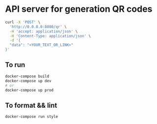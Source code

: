 # API server for generation QR codes
```bash
curl -X 'POST' \
  'http://0.0.0.0:8080/qr' \
  -H 'accept: application/json' \
  -H 'Content-Type: application/json' \
  -d '{
  "data": "<YOUR_TEXT_OR_LINK>"
}'
```

## To run
```bash
docker-compose build 
docker-compose up dev
# or
docker-compose up prod
```

## To format && lint
```bash
docker-compose run style
```